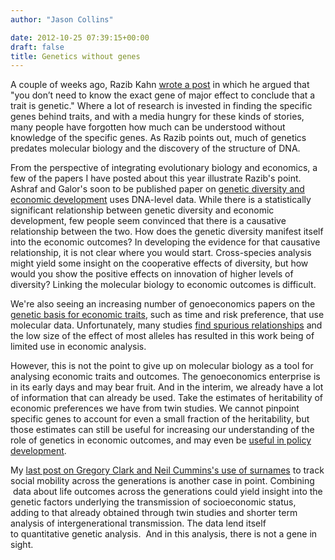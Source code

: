 ```yaml
---
author: "Jason Collins"

date: 2012-10-25 07:39:15+00:00
draft: false
title: Genetics without genes
---
```


A couple of weeks ago, Razib Kahn [wrote a post](http://blogs.discovermagazine.com/gnxp/2012/10/you-dont-need-genes-for-genetics/) in which he argued that "you don’t need to know the exact gene of major effect to conclude that a trait is genetic." Where a lot of research is invested in finding the specific genes behind traits, and with a media hungry for these kinds of stories, many people have forgotten how much can be understood without knowledge of the specific genes. As Razib points out, much of genetics predates molecular biology and the discovery of the structure of DNA.

From the perspective of integrating evolutionary biology and economics, a few of the papers I have posted about this year illustrate Razib's point. Ashraf and Galor's soon to be published paper on [genetic diversity and economic development](https://www.jasoncollins.blog/genetic-diversity-and-economic-development/) uses DNA-level data. While there is a statistically significant relationship between genetic diversity and economic development, few people seem convinced that there is a causative relationship between the two. How does the genetic diversity manifest itself into the economic outcomes? In developing the evidence for that causative relationship, it is not clear where you would start. Cross-species analysis might yield some insight on the cooperative effects of diversity, but how would you show the positive effects on innovation of higher levels of diversity? Linking the molecular biology to economic outcomes is difficult.

We're also seeing an increasing number of genoeconomics papers on the [genetic basis for economic traits](https://www.jasoncollins.blog/the-genetic-architecture-of-economic-and-political-preferences/), such as time and risk preference, that use molecular data. Unfortunately, many studies [find spurious relationships](https://www.jasoncollins.blog/genoeconomics-molecular-genetics-and-economics/) and the low size of the effect of most alleles has resulted in this work being of limited use in economic analysis.

However, this is not the point to give up on molecular biology as a tool for analysing economic traits and outcomes. The genoeconomics enterprise is in its early days and may bear fruit. And in the interim, we already have a lot of information that can already be used. Take the estimates of heritability of economic preferences we have from twin studies. We cannot pinpoint specific genes to account for even a small fraction of the heritability, but those estimates can still be useful for increasing our understanding of the role of genetics in economic outcomes, and may even be [useful in policy development](https://www.jasoncollins.blog/the-use-of-heritability-in-policy-development/).

My [last post on Gregory Clark and Neil Cummins's use of surnames](https://www.jasoncollins.blog/long-term-social-mobility-is-low/) to track social mobility across the generations is another case in point. Combining  data about life outcomes across the generations could yield insight into the genetic factors underlying the transmission of socioeconomic status, adding to that already obtained through twin studies and shorter term analysis of intergenerational transmission. The data lend itself to quantitative genetic analysis.  And in this analysis, there is not a gene in sight.
